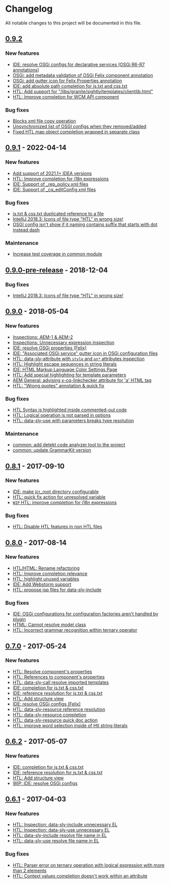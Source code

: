 # Changelog
All notable changes to this project will be documented in this file.

## [0.9.2] 
[0.9.2]: https://github.com/aemtools/aemtools/tree/v0.9.2
### New features
- [IDE: resolve OSGi configs for declarative services (OSGi R6-R7 annotations)](https://github.com/aemtools/aemtools/issues/84) 
- [OSGi: add metadata validation of OSGi Felix component annotation](https://github.com/aemtools/aemtools/issues/174)
- [OSGi: add gutter icon for Felix Properties annotation](https://github.com/aemtools/aemtools/issues/166)
- [IDE: add absolute path completion for js.txt and css.txt](https://github.com/aemtools/aemtools/issues/165)
- [HTL: Add support for "/libs/granite/sightly/templates/clientlib.html"](https://github.com/aemtools/aemtools/issues/133)
- [HTL: Improve completion for WCM API component](https://github.com/aemtools/aemtools/issues/172)

### Bug fixes
- [Blocks xml file copy operation](https://github.com/aemtools/aemtools/issues/189)
- [Unsynchronized list of OSGI configs when they removed/added](https://github.com/aemtools/aemtools/issues/151)
- [Fixed HTL map object completion wrapped in separate class](https://github.com/aemtools/aemtools/issues/194)

## [0.9.1] - 2022-04-14
[0.9.1]: https://github.com/aemtools/aemtools/tree/v0.9.1
### New features
- [Add support of 2021.1+ IDEA versions](https://github.com/aemtools/aemtools/issues/182)
- [HTL: Improve completion for i18n expressions](https://github.com/aemtools/aemtools/issues/111)
- [IDE: Support of _rep_policy.xml files](https://github.com/aemtools/aemtools/issues/116)
- [IDE: Support of _cq_editConfig.xml files](https://github.com/aemtools/aemtools/issues/82)
### Bug fixes
- [js.txt & css.txt duplicated reference to a file](https://github.com/aemtools/aemtools/releases?page=1#167)
- [IntelliJ 2018.3: Icons of file type "HTL" in wrong size!](https://github.com/aemtools/aemtools/issues/179)
- [OSGI config isn't show if it naming contains suffix that starts with dot instead dash](https://github.com/aemtools/aemtools/issues/163)
### Maintenance
- [Increase test coverage in common module](https://github.com/aemtools/aemtools/issues/72)

## [0.9.0-pre-release] - 2018-12-04
[0.9.0-pre-release]: https://github.com/aemtools/aemtools/releases/tag/v0.9.0.1
### Bug fixes
* [IntelliJ 2018.3: Icons of file type "HTL" in wrong size! ](#179)

## [0.9.0] - 2018-05-04
[0.9.0]: https://github.com/aemtools/aemtools/releases/tag/v0.9
### New features
* [Inspections: AEM-1 & AEM-2](https://github.com/aemtools/aemtools/issues/148)
* [Inspections: Unnecessary expression inspection](https://github.com/aemtools/aemtools/issues/150)
* [IDE: resolve OSGi properties (Felix)](https://github.com/aemtools/aemtools/issues/104)
* [IDE: "Associated OSGi service" gutter icon in OSGi configuration files](https://github.com/aemtools/aemtools/issues/125)
* [HTL: data-sly-attribute with `style` and `on*` attributes inspection](https://github.com/aemtools/aemtools/issues/107)
* [HTL: Highlight escape sequences in string literals](https://github.com/aemtools/aemtools/issues/149)
* [IDE: HTML Markup Language Color Settings Page](https://github.com/aemtools/aemtools/issues/134)
* [HTL: Add special highlighting for template parameters](https://github.com/aemtools/aemtools/issues/126)
* [AEM General: advising x-cq-linkchecker attribute for 'a' HTML tag](https://github.com/aemtools/aemtools/issues/124)
* [HTL: "Wrong quotes" annotation & quick fix](https://github.com/aemtools/aemtools/issues/153)
### Bug fixes
* [HTL Syntax is highlighted inside commented-out code](https://github.com/aemtools/aemtools/issues/147)
* [HTL: Logical operation is not parsed in options](https://github.com/aemtools/aemtools/issues/130)
* [HTL: data-sly-use with parameters breaks type resolution](https://github.com/aemtools/aemtools/issues/127)
### Maintenance
* [common: add detekt code analyzer tool to the project](https://github.com/aemtools/aemtools/issues/119)
* [common: update GrammarKit version](https://github.com/aemtools/aemtools/issues/110)

## [0.8.1] - 2017-09-10
[0.8.1]: https://github.com/aemtools/aemtools/releases/tag/v0.8.1
### New features
* [IDE: make jcr_root directory configurable](https://github.com/DmytroTroynikov/aemtools/issues/115)
* [HTL: quick fix action for unresolved variable](https://github.com/DmytroTroynikov/aemtools/issues/108)
* [`WIP` HTL: improve completion for i18n expressions](https://github.com/DmytroTroynikov/aemtools/issues/111)

### Bug fixes
* [HTL: Disable HTL features in non HTL files](https://github.com/DmytroTroynikov/aemtools/issues/117)

## [0.8.0] - 2017-08-14
[0.8.0]: https://github.com/aemtools/aemtools/releases/tag/v0.8
### New features
* [HTL/HTML: Rename refactoring](https://github.com/DmytroTroynikov/aemtools/issues/55)
* [HTL: Improve completion relevance](https://github.com/DmytroTroynikov/aemtools/issues/59)
* [HTL: highlight unused variables](https://github.com/DmytroTroynikov/aemtools/issues/55)
* [IDE: Add Webstorm support](https://github.com/DmytroTroynikov/aemtools/issues/105)
* [HTL: propose jsp files for data-sly-include](https://github.com/DmytroTroynikov/aemtools/issues/103)

### Bug fixes
* [IDE: OSGi configurations for configuration factories aren't handled by plugin](https://github.com/DmytroTroynikov/aemtools/issues/95)
* [HTML: Cannot resolve model class](https://github.com/DmytroTroynikov/aemtools/issues/96)
* [HTL: Incorrect grammar recognition within ternary operator](https://github.com/DmytroTroynikov/aemtools/issues/106)

## [0.7.0] - 2017-05-24
[0.7.0]: https://github.com/aemtools/aemtools/releases/tag/v0.7-rc1
### New features
*  [HTL: Resolve component's properties](https://github.com/DmytroTroynikov/aemtools/issues/4)
*  [HTL: References to component's properties](https://github.com/DmytroTroynikov/aemtools/issues/90)
*  [HTL: data-sly-call resolve imported templates](https://github.com/DmytroTroynikov/aemtools/issues/69)
*  [IDE: completion for js.txt & css.txt](https://github.com/DmytroTroynikov/aemtools/issues/77)
*  [IDE: reference resolution for js.txt & css.txt](https://github.com/DmytroTroynikov/aemtools/issues/75)
*  [HTL: Add structure view](https://github.com/DmytroTroynikov/aemtools/issues/74)
*  [IDE: resolve OSGi configs (Felix)](https://github.com/DmytroTroynikov/aemtools/issues/76)
*  [HTL: data-sly-resource reference resolution](https://github.com/DmytroTroynikov/aemtools/issues/86)
*  [HTL: data-sly-resource completion](https://github.com/DmytroTroynikov/aemtools/issues/30)
*  [HTL: data-sly-resource quick doc action](https://github.com/DmytroTroynikov/aemtools/issues/87)
*  [HTL: improve word selection inside of Htl string literals](https://github.com/DmytroTroynikov/aemtools/issues/88)

## [0.6.2] - 2017-05-07
[0.6.2]: https://github.com/aemtools/aemtools/releases/tag/v0.6.2
### New features
*  [IDE: completion for js.txt & css.txt](https://github.com/DmytroTroynikov/aemtools/issues/77)
*  [IDE: reference resolution for js.txt & css.txt](https://github.com/DmytroTroynikov/aemtools/issues/75)
*  [HTL: Add structure view](https://github.com/DmytroTroynikov/aemtools/issues/74)
*  [WIP: IDE: resolve OSGi configs](https://github.com/DmytroTroynikov/aemtools/issues/76)

## [0.6.1] - 2017-04-03
[0.6.1]: https://github.com/aemtools/aemtools/releases/tag/v0.6.1
### New features
- [HTL: Inspection: data-sly-include unnecessary EL](https://github.com/DmytroTroynikov/aemtools/issues/65)
- [HTL: Inspection: data-sly-use unnecessary EL](https://github.com/DmytroTroynikov/aemtools/issues/56)
- [HTL: data-sly-include resolve file name in EL](https://github.com/DmytroTroynikov/aemtools/issues/67)
- [HTL: data-sly-use resolve file name in EL](https://github.com/DmytroTroynikov/aemtools/issues/68)
### Bug fixes
- [HTL: Parser error on ternary operation with logical expression with more than 2 elements](https://github.com/DmytroTroynikov/aemtools/issues/64)
- [HTL: Context values completion doesn't work within an attribute](https://github.com/aemtools/aemtools/issues/66)
